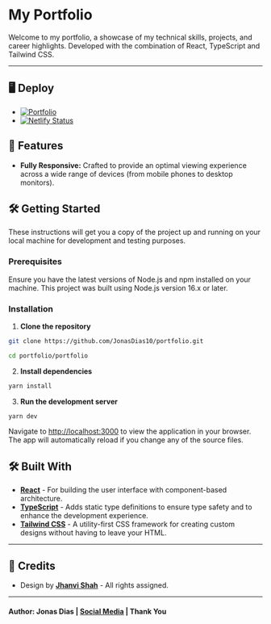 # My Portfolio

Welcome to my portfolio, a showcase of my technical skills, projects, and career highlights. Developed with the combination of React, TypeScript and Tailwind CSS.

---

## 🖥️ Deploy

- [![Portfolio](https://img.shields.io/badge/website-000000?style=for-the-badge&logo=About.me&logoColor=white)](https://jonas-dias-portfolio.netlify.app/)
- [![Netlify Status](https://api.netlify.com/api/v1/badges/69a9e67e-21d1-489d-9997-0d4d71edd1b8/deploy-status)](https://app.netlify.com/sites/jonas-dias-portfolio/deploys)

## 🚀 Features

- **Fully Responsive:** Crafted to provide an optimal viewing experience across a wide range of devices (from mobile phones to desktop monitors).

## 🛠 Getting Started

These instructions will get you a copy of the project up and running on your local machine for development and testing purposes.

### Prerequisites

Ensure you have the latest versions of Node.js and npm installed on your machine. This project was built using Node.js version 16.x or later.

### Installation

1. **Clone the repository**

```sh
git clone https://github.com/JonasDias10/portfolio.git

cd portfolio/portfolio
```

2. **Install dependencies**

```sh
yarn install
```

3. **Run the development server**

```sh
yarn dev
```

Navigate to [http://localhost:3000](http://localhost:3000) to view the application in your browser. The app will automatically reload if you change any of the source files.

## 🛠 Built With

- **[React](https://reactjs.org/)** - For building the user interface with component-based architecture.
- **[TypeScript](https://www.typescriptlang.org/)** - Adds static type definitions to ensure type safety and to enhance the development experience.
- **[Tailwind CSS](https://tailwindcss.com/)** - A utility-first CSS framework for creating custom designs without having to leave your HTML.

---

## 🚀 Credits

- Design by **[Jhanvi Shah](https://www.figma.com/community/file/1318529372146880502)** - All rights assigned.

---

#### **Author: Jonas Dias | [Social Media](https://jonas-dias.netlify.app/) | Thank You**
